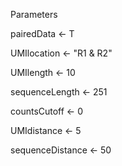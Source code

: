 Parameters

pairedData <- T

UMIlocation <- "R1 & R2"

UMIlength <- 10

sequenceLength <- 251

countsCutoff <- 0

UMIdistance <- 5

sequenceDistance <- 50
